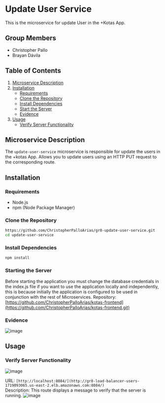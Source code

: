 # Update User Service

This is the microservice for update User in the +Kotas App.

## Group Members

- Christopher Pallo
- Brayan Dávila

## Table of Contents

1. [Microservice Description](#microservice-description)
2. [Installation](#installation)
   - [Requirements](#requirements)
   - [Clone the Repository](#clone-the-repository)
   - [Install Dependencies](#install-dependencies)
   - [Start the Server](#start-the-server)
   - [Evidence](#evidence)
3. [Usage](#usage)
   - [Verify Server Functionality](#verify-server-functionality)


## Microservice Description

The `update-user-service` microservice is responsible for update the users in the +kotas App. Allows you to update users using an HTTP PUT request to the corresponding route.

## Installation

### Requirements

- Node.js
- npm (Node Package Manager)

### Clone the Repository

```sh
https://github.com/ChristopherPalloArias/gr8-update-user-service.git
cd update-user-service
```

### Install Dependencies
```sh
npm install
```

### Starting the Server
Before starting the application you must change the database credentials in the index.js file if you want to use the application locally and independently, this is because initially the application is configured to be used in conjunction with the rest of Microservices.
Repository: [https://github.com/ChristopherPalloArias/kotas-frontend](https://github.com/ChristopherPalloArias/kotas-frontend.git)

### Evidence
![image](https://github.com/user-attachments/assets/e746ffc3-f13a-4172-ba96-7b188e72350a)

## Usage
### Verify Server Functionality
![image](https://github.com/user-attachments/assets/19544ba5-9c9a-46b4-a3b2-baceaae67738)

URL: `[http://localhost:8084/](http://gr8-load-balancer-users-1719093065.us-east-2.elb.amazonaws.com:8084/)`  
Description: This route displays a message to verify that the server is running.
![image](https://github.com/user-attachments/assets/72b846a2-b8bc-40e0-a8ad-e5b0b84118a6)
